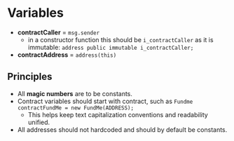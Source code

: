 # Variables

- **contractCaller** = ``msg.sender``
  - in a constructor function this should be ``i_contractCaller`` as it is immutable: ``address public immutable i_contractCaller;``
- **contractAddress** = ``address(this)``

## Principles

- All **magic numbers** are to be constants.
- Contract variables should start with contract, such as ``Fundme contractFundMe = new FundMe(ADDRESS);``
  - This helps keep text capitalization conventions and readability unified.
- All addresses should not hardcoded and should by default be constants.

